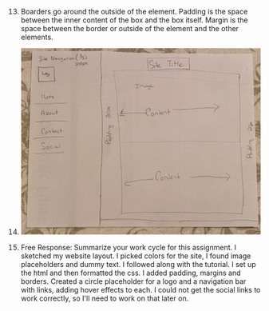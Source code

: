 13. Boarders go around the outside of the element. Padding is the space between the inner content of the box and the box itself. Margin is the space between the border or outside of the element and the other elements.
14. ![My Screenshot](./images/sketch.jpg)

15. Free Response: Summarize your work cycle for this assignment.
I sketched my website layout. I picked colors for the site, I found image placeholders and dummy text. I followed along with the tutorial. I set up the html and then formatted the css. I added padding, margins and borders. Created a circle placeholder for a logo and a navigation bar with links, adding hover effects to each. I could not get the social links to work correctly, so I'll need to work on that later on.
